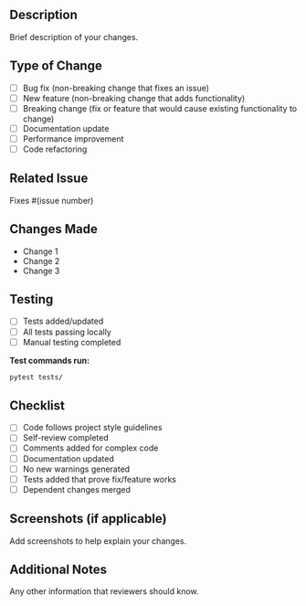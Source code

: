 ## Description

Brief description of your changes.

## Type of Change

- [ ] Bug fix (non-breaking change that fixes an issue)
- [ ] New feature (non-breaking change that adds functionality)
- [ ] Breaking change (fix or feature that would cause existing functionality to change)
- [ ] Documentation update
- [ ] Performance improvement
- [ ] Code refactoring

## Related Issue

Fixes #(issue number)

## Changes Made

- Change 1
- Change 2
- Change 3

## Testing

- [ ] Tests added/updated
- [ ] All tests passing locally
- [ ] Manual testing completed

**Test commands run:**
```bash
pytest tests/
```

## Checklist

- [ ] Code follows project style guidelines
- [ ] Self-review completed
- [ ] Comments added for complex code
- [ ] Documentation updated
- [ ] No new warnings generated
- [ ] Tests added that prove fix/feature works
- [ ] Dependent changes merged

## Screenshots (if applicable)

Add screenshots to help explain your changes.

## Additional Notes

Any other information that reviewers should know.
